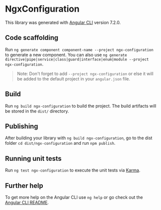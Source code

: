 # NgxConfiguration

This library was generated with [Angular CLI](https://github.com/angular/angular-cli) version 7.2.0.

## Code scaffolding

Run `ng generate component component-name --project ngx-configuration` to generate a new component. You can also use `ng generate directive|pipe|service|class|guard|interface|enum|module --project ngx-configuration`.
> Note: Don't forget to add `--project ngx-configuration` or else it will be added to the default project in your `angular.json` file. 

## Build

Run `ng build ngx-configuration` to build the project. The build artifacts will be stored in the `dist/` directory.

## Publishing

After building your library with `ng build ngx-configuration`, go to the dist folder `cd dist/ngx-configuration` and run `npm publish`.

## Running unit tests

Run `ng test ngx-configuration` to execute the unit tests via [Karma](https://karma-runner.github.io).

## Further help

To get more help on the Angular CLI use `ng help` or go check out the [Angular CLI README](https://github.com/angular/angular-cli/blob/master/README.md).
